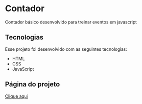 # Contador
Contador básico desenvolvido para treinar eventos em javascript


## Tecnologias

Esse projeto foi desenvolvido com as seguintes tecnologias:

- HTML
- CSS
- JavaScript

## Página do projeto
[Clique aqui](https://ravenascampos.github.io/contador-js-basico/)
